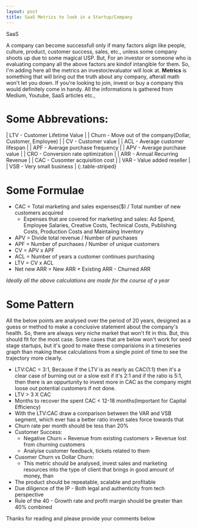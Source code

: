 ```yaml
---
layout: post
title: SaaS Metrics to look in a Startup/Company
---
```


SaaS

A company can become successfull only if many factors align like people, culture, product, customer success, sales, etc., unless some company shoots up due to some magical USP. But, For an investor or someone who is evaluating company all the above factors are kindof intangible for them. So, I'm adding here all the metrics an investor/evaluator will look at. **Metrics** is something that will bring out the truth about any company, afterall math won't let you down. If you're looking to join, invest or buy a company this would definitely come in handy. All the informations is gathered from Medium, Youtube, SaaS articles etc.,

# Some Abbrevations:

| LTV   - Customer Lifetime Value                             |
| Churn - Move out of the company(Dollar, Customer, Employee) |
| CV    - Customer value                                      |
| ACL   - Average customer lifespan                           |
| APF   - Average purchase frequency                          |
| APV   - Average purchase value                              |
| CRO   - Conversion rate optimization                        |
| ARR   - Annual Recurring Revenue                            |
| CAC   - Cusomter acquisition cost                           |
| VAR   - Value added reseller                                |
| VSB   - Very small business                                 |
{:.table-striped}

# Some Formulae

- CAC = Total marketing and sales expenses($) / Total number of new customers acquired
  - Expenses that are covered for marketing and sales: Ad Spend, Employee Salaries, Creative Costs, Technical Costs, Publishing Costs, Production Costs and Maintaiing Inventory
- APV = Divide total revenue / Number of purchases 
- APF = Number of purchases / Number of unique customers
- CV = APV x APF
- ACL = Number of years a customer continues purchasing
- LTV = CV x ACL
- Net new ARR = New ARR + Existing ARR - Churned ARR

*Ideally all the above calculations are made for the course of a year*

# Some Pattern

All the below points are analysed over the period of 20 years, designed as a guess or method to make a conclusive statement about the company's health. So, there are always very niche market that won't fit in this. But, this should fit for the most case. Some cases that are below won't work for seed stage startups, but it's good to make these comparisions in a timeseries graph than making these calculations from a single point of time to see the trajectory more clearly.

- LTV:CAC = 3:1, Because if the LTV is as nearly as CAC(1:1) then it's a clear case of burning out or a slow exit if it's 2:1 and if the ratio is 5:1, then there is an oppurtunity to invest more in CAC as the company might loose out potential customers if not done.
- LTV > 3 X CAC 
- Months to recover the spent CAC < 12-18 months(Important for Capital Efficiency)
- With the LTV:CAC draw a comparison between the VAR and VSB segment, which ever has a better ratio invest sales force towards that
- Churn rate per month should be less than 20%
- Customer Success:
  - Negative Churn = Revenue from existing customers > Revenue lost from churning customers
  - Analyise customer feedback, tickets related to them 
- Cusomer Churn vs Dollar Churn:
  - This metric should be analysed, invest sales and marketing resources into the type of client that brings in good amount of money, than 
- The product should be repeatable, scalable and profitable 
- Due diligence of the IP - Both legal and authenticity from tech perspective
- Rule of the 40 - Growth rate and profit margin should be greater than 40% combined 

Thanks for reading and please provide your comments below


